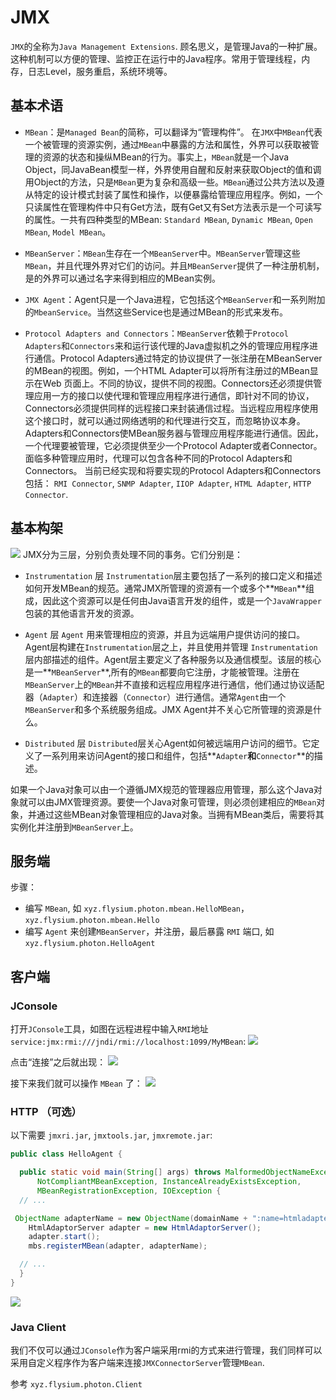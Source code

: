 # JMX
`JMX`的全称为`Java Management Extensions`. 顾名思义，是管理Java的一种扩展。这种机制可以方便的管理、监控正在运行中的Java程序。常用于管理线程，内存，日志Level，服务重启，系统环境等。

## 基本术语
- `MBean`：是`Managed Bean`的简称，可以翻译为“管理构件”。
在`JMX`中`MBean`代表一个被管理的资源实例，通过`MBean`中暴露的方法和属性，外界可以获取被管理的资源的状态和操纵MBean的行为。事实上，`MBean`就是一个Java Object，同JavaBean模型一样，外界使用自醒和反射来获取Object的值和调用Object的方法，只是`MBean`更为复杂和高级一些。`MBean`通过公共方法以及遵从特定的设计模式封装了属性和操作，以便暴露给管理应用程序。例如，一个只读属性在管理构件中只有Get方法，既有Get又有Set方法表示是一个可读写的属性。一共有四种类型的MBean: `Standard MBean`, `Dynamic MBean`, `Open MBean`, `Model MBean`。

- `MBeanServer`：`MBean`生存在一个`MBeanServer`中。`MBeanServer`管理这些`MBean`，并且代理外界对它们的访问。并且`MBeanServer`提供了一种注册机制，是的外界可以通过名字来得到相应的MBean实例。

- `JMX Agent`：Agent只是一个Java进程，它包括这个`MBeanServer`和一系列附加的`MbeanService`。当然这些Service也是通过MBean的形式来发布。

- `Protocol Adapters and Connectors`：`MBeanServer`依赖于`Protocol Adapters`和`Connectors`来和运行该代理的Java虚拟机之外的管理应用程序进行通信。Protocol Adapters通过特定的协议提供了一张注册在MBeanServer的MBean的视图。例如，一个HTML Adapter可以将所有注册过的MBean显示在Web 页面上。不同的协议，提供不同的视图。Connectors还必须提供管理应用一方的接口以使代理和管理应用程序进行通信，即针对不同的协议，Connectors必须提供同样的远程接口来封装通信过程。当远程应用程序使用这个接口时，就可以通过网络透明的和代理进行交互，而忽略协议本身。Adapters和Connectors使MBean服务器与管理应用程序能进行通信。因此，一个代理要被管理，它必须提供至少一个Protocol Adapter或者Connector。面临多种管理应用时，代理可以包含各种不同的Protocol Adapters和Connectors。
当前已经实现和将要实现的Protocol Adapters和Connectors包括： `RMI Connector`, `SNMP Adapter`, `IIOP Adapter`, `HTML Adapter`, `HTTP Connector`.

## 基本构架

![](.JMX_images/17640906.png)
JMX分为三层，分别负责处理不同的事务。它们分别是：

- `Instrumentation` 层
    `Instrumentation`层主要包括了一系列的接口定义和描述如何开发MBean的规范。通常JMX所管理的资源有一个或多个**`MBean`**组成，因此这个资源可以是任何由Java语言开发的组件，或是一个`JavaWrapper`包装的其他语言开发的资源。

- `Agent` 层
    `Agent` 用来管理相应的资源，并且为远端用户提供访问的接口。Agent层构建在`Instrumentation`层之上，并且使用并管理 `Instrumentation`层内部描述的组件。Agent层主要定义了各种服务以及通信模型。该层的核心是一**`MBeanServer`**,所有的`MBean`都要向它注册，才能被管理。注册在`MBeanServer`上的`MBean`并不直接和远程应用程序进行通信，他们通过协议适配器（`Adapter`）和连接器（`Connector`）进行通信。通常`Agent`由一个`MBeanServer`和多个系统服务组成。JMX Agent并不关心它所管理的资源是什么。
    
- `Distributed` 层
    `Distributed`层关心Agent如何被远端用户访问的细节。它定义了一系列用来访问Agent的接口和组件，包括**`Adapter`**和**`Connector`**的描述。

如果一个Java对象可以由一个遵循JMX规范的管理器应用管理，那么这个Java对象就可以由JMX管理资源。要使一个Java对象可管理，则必须创建相应的`MBean`对象，并通过这些MBean对象管理相应的Java对象。当拥有MBean类后，需要将其实例化并注册到`MBeanServer`上。

## 服务端
步骤：
-  编写 `MBean`, 如 `xyz.flysium.photon.mbean.HelloMBean`， `xyz.flysium.photon.mbean.Hello`
-  编写 `Agent` 来创建`MBeanServer`，并注册，最后暴露 `RMI` 端口, 如 `xyz.flysium.photon.HelloAgent`

## 客户端
### JConsole
打开`JConsole`工具，如图在远程进程中输入`RMI`地址 `service:jmx:rmi:///jndi/rmi://localhost:1099/MyMBean`:
![](.JMX_images/d399099a.png)

点击“连接”之后就出现：
![](.JMX_images/29a32100.png)

接下来我们就可以操作 `MBean` 了：
![](.JMX_images/43fa44e6.png)

### HTTP （可选）

以下需要 `jmxri.jar`, `jmxtools.jar`, `jmxremote.jar`: 

```java
public class HelloAgent {

  public static void main(String[] args) throws MalformedObjectNameException,
      NotCompliantMBeanException, InstanceAlreadyExistsException,
      MBeanRegistrationException, IOException {
  // ...

 ObjectName adapterName = new ObjectName(domainName + ":name=htmladapter,port=8082");
    HtmlAdaptorServer adapter = new HtmlAdaptorServer();
    adapter.start();
    mbs.registerMBean(adapter, adapterName);

  // ...
  }
}
```
![](.JMX_images/29028782.png)

### Java Client
我们不仅可以通过`JConsole`作为客户端采用rmi的方式来进行管理，我们同样可以采用自定义程序作为客户端来连接`JMXConnectorServer`管理`MBean`.

参考 `xyz.flysium.photon.Client`


